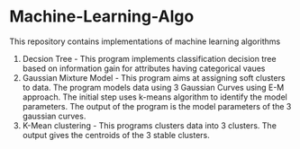 # Machine-Learning-Algo
This repository contains implementations of machine learning algorithms

1. Decsion Tree - This program implements classification decision tree based on information gain for attributes having categorical vaues 
2. Gaussian Mixture Model - This program aims at assigning soft clusters to data. The program models data using 3 Gaussian Curves using E-M approach. The initial step uses k-means algorithm to identify the model parameters. The output of the program is the model parameters of the 3 gaussian curves. 
3. K-Mean clustering - This programs clusters data into 3 clusters. The output gives the centroids of the 3 stable clusters.
